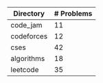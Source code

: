 | Directory | # Problems |
| --------- | ---------- |
| code_jam | 11 |
| codeforces | 12 |
| cses | 42 |
| algorithms | 18 |
| leetcode | 35 |
